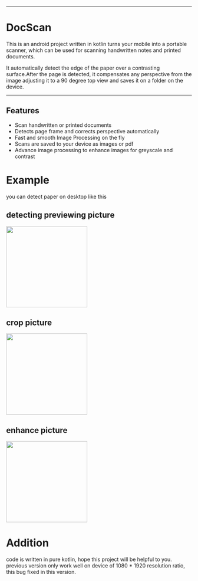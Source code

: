 <hr>

# DocScan

This is an android project written in kotlin turns your mobile into a portable scanner, which can be used for scanning handwritten notes and printed documents.

It automatically detect the edge of the paper over a contrasting surface.After the page is detected, it compensates any perspective from the image adjusting it to a 90 degree top view and saves it on a folder on the device.
<hr>

## Features

* Scan handwritten or printed documents
* Detects page frame and corrects perspective automatically
* Fast and smooth Image Processing on the fly
* Scans are saved to your device as images or pdf 
* Advance image processing to enhance images for greyscale and contrast


# Example
you can detect paper on desktop like this

## detecting previewing picture
<img src="https://raw.githubusercontent.com/Patil-Kranti/DocScan/master/app/src/main/res/values/beforeCrop.jpg" width="220">

## crop picture
<img src="https://raw.githubusercontent.com/Patil-Kranti/DocScan/master/app/src/main/res/values/afterCrop.png" width="220">

## enhance picture
<img src="https://raw.githubusercontent.com/Patil-Kranti/DocScan/master/app/src/main/res/values/enhance.png" width="220">





# Addition
code is written in pure kotlin, hope this project will be helpful to you.
previous version only work well on device of 1080 * 1920 resolution ratio, this bug fixed in this version.

